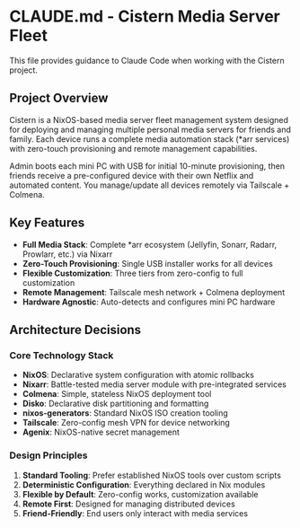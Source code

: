 # CLAUDE.md - Cistern Media Server Fleet

This file provides guidance to Claude Code when working with the Cistern project.

## Project Overview

Cistern is a NixOS-based media server fleet management system designed for deploying and managing multiple personal media servers for friends and family. Each device runs a complete media automation stack (*arr services) with zero-touch provisioning and remote management capabilities.

Admin boots each mini PC with USB for initial 10-minute provisioning, then friends receive a pre-configured device with their own Netflix and automated content. You manage/update all devices remotely via Tailscale + Colmena.

## Key Features

- **Full Media Stack**: Complete *arr ecosystem (Jellyfin, Sonarr, Radarr, Prowlarr, etc.) via Nixarr
- **Zero-Touch Provisioning**: Single USB installer works for all devices
- **Flexible Customization**: Three tiers from zero-config to full customization
- **Remote Management**: Tailscale mesh network + Colmena deployment
- **Hardware Agnostic**: Auto-detects and configures mini PC hardware

## Architecture Decisions

### Core Technology Stack
- **NixOS**: Declarative system configuration with atomic rollbacks
- **Nixarr**: Battle-tested media server module with pre-integrated services
- **Colmena**: Simple, stateless NixOS deployment tool
- **Disko**: Declarative disk partitioning and formatting
- **nixos-generators**: Standard NixOS ISO creation tooling
- **Tailscale**: Zero-config mesh VPN for device networking
- **Agenix**: NixOS-native secret management

### Design Principles
1. **Standard Tooling**: Prefer established NixOS tools over custom scripts
2. **Deterministic Configuration**: Everything declared in Nix modules
3. **Flexible by Default**: Zero-config works, customization available
4. **Remote First**: Designed for managing distributed devices
5. **Friend-Friendly**: End users only interact with media services

